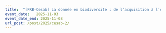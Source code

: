 ```yaml
---
title:  "[FRB-Cesab] La donnée en biodiversité : de l’acquisition à l’ouverture"
event_date:   2025-11-03
event_date_end: 2025-11-08
url_post: /post/2025/cesab-2/
---
```


